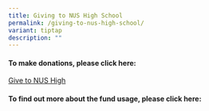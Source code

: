 ```yaml
---
title: Giving to NUS High School
permalink: /giving-to-nus-high-school/
variant: tiptap
description: ""
---
```

<h4>To make donations, please click here:</h4>
<p></p>
<p><a href="https://form.gov.sg/6777acc252556bf794c1f1f2" rel="noopener nofollow" target="_blank">Give to NUS High</a>
</p>
<p></p>
<h4>To find out more about the fund usage, please click here:</h4>
<p></p>